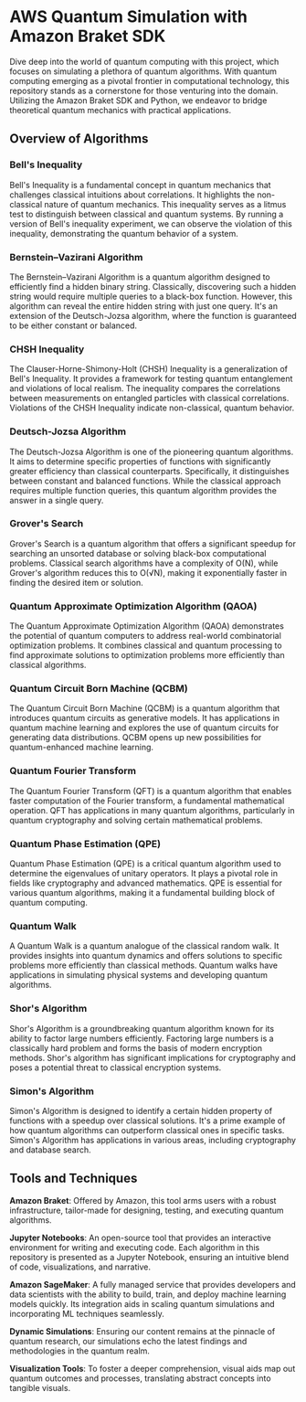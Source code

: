 # AWS Quantum Simulation with Amazon Braket SDK

Dive deep into the world of quantum computing with this project, which focuses on simulating a plethora of quantum algorithms. With quantum computing emerging as a pivotal frontier in computational technology, this repository stands as a cornerstone for those venturing into the domain. Utilizing the Amazon Braket SDK and Python, we endeavor to bridge theoretical quantum mechanics with practical applications.

## Overview of Algorithms

### Bell's Inequality
Bell's Inequality is a fundamental concept in quantum mechanics that challenges classical intuitions about correlations. It highlights the non-classical nature of quantum mechanics. This inequality serves as a litmus test to distinguish between classical and quantum systems. By running a version of Bell's inequality experiment, we can observe the violation of this inequality, demonstrating the quantum behavior of a system.

### Bernstein–Vazirani Algorithm
The Bernstein–Vazirani Algorithm is a quantum algorithm designed to efficiently find a hidden binary string. Classically, discovering such a hidden string would require multiple queries to a black-box function. However, this algorithm can reveal the entire hidden string with just one query. It's an extension of the Deutsch-Jozsa algorithm, where the function is guaranteed to be either constant or balanced.

### CHSH Inequality
The Clauser-Horne-Shimony-Holt (CHSH) Inequality is a generalization of Bell's Inequality. It provides a framework for testing quantum entanglement and violations of local realism. The inequality compares the correlations between measurements on entangled particles with classical correlations. Violations of the CHSH Inequality indicate non-classical, quantum behavior.

### Deutsch-Jozsa Algorithm
The Deutsch-Jozsa Algorithm is one of the pioneering quantum algorithms. It aims to determine specific properties of functions with significantly greater efficiency than classical counterparts. Specifically, it distinguishes between constant and balanced functions. While the classical approach requires multiple function queries, this quantum algorithm provides the answer in a single query.

### Grover's Search
Grover's Search is a quantum algorithm that offers a significant speedup for searching an unsorted database or solving black-box computational problems. Classical search algorithms have a complexity of O(N), while Grover's algorithm reduces this to O(√N), making it exponentially faster in finding the desired item or solution.

### Quantum Approximate Optimization Algorithm (QAOA)
The Quantum Approximate Optimization Algorithm (QAOA) demonstrates the potential of quantum computers to address real-world combinatorial optimization problems. It combines classical and quantum processing to find approximate solutions to optimization problems more efficiently than classical algorithms.

### Quantum Circuit Born Machine (QCBM)
The Quantum Circuit Born Machine (QCBM) is a quantum algorithm that introduces quantum circuits as generative models. It has applications in quantum machine learning and explores the use of quantum circuits for generating data distributions. QCBM opens up new possibilities for quantum-enhanced machine learning.

### Quantum Fourier Transform
The Quantum Fourier Transform (QFT) is a quantum algorithm that enables faster computation of the Fourier transform, a fundamental mathematical operation. QFT has applications in many quantum algorithms, particularly in quantum cryptography and solving certain mathematical problems.

### Quantum Phase Estimation (QPE)
Quantum Phase Estimation (QPE) is a critical quantum algorithm used to determine the eigenvalues of unitary operators. It plays a pivotal role in fields like cryptography and advanced mathematics. QPE is essential for various quantum algorithms, making it a fundamental building block of quantum computing.

### Quantum Walk
A Quantum Walk is a quantum analogue of the classical random walk. It provides insights into quantum dynamics and offers solutions to specific problems more efficiently than classical methods. Quantum walks have applications in simulating physical systems and developing quantum algorithms.

### Shor's Algorithm
Shor's Algorithm is a groundbreaking quantum algorithm known for its ability to factor large numbers efficiently. Factoring large numbers is a classically hard problem and forms the basis of modern encryption methods. Shor's algorithm has significant implications for cryptography and poses a potential threat to classical encryption systems.

### Simon's Algorithm
Simon's Algorithm is designed to identify a certain hidden property of functions with a speedup over classical solutions. It's a prime example of how quantum algorithms can outperform classical ones in specific tasks. Simon's Algorithm has applications in various areas, including cryptography and database search.

## Tools and Techniques

**Amazon Braket**: Offered by Amazon, this tool arms users with a robust infrastructure, tailor-made for designing, testing, and executing quantum algorithms.

**Jupyter Notebooks**: An open-source tool that provides an interactive environment for writing and executing code. Each algorithm in this repository is presented as a Jupyter Notebook, ensuring an intuitive blend of code, visualizations, and narrative.

**Amazon SageMaker**: A fully managed service that provides developers and data scientists with the ability to build, train, and deploy machine learning models quickly. Its integration aids in scaling quantum simulations and incorporating ML techniques seamlessly.

**Dynamic Simulations**: Ensuring our content remains at the pinnacle of quantum research, our simulations echo the latest findings and methodologies in the quantum realm.

**Visualization Tools**: To foster a deeper comprehension, visual aids map out quantum outcomes and processes, translating abstract concepts into tangible visuals.
